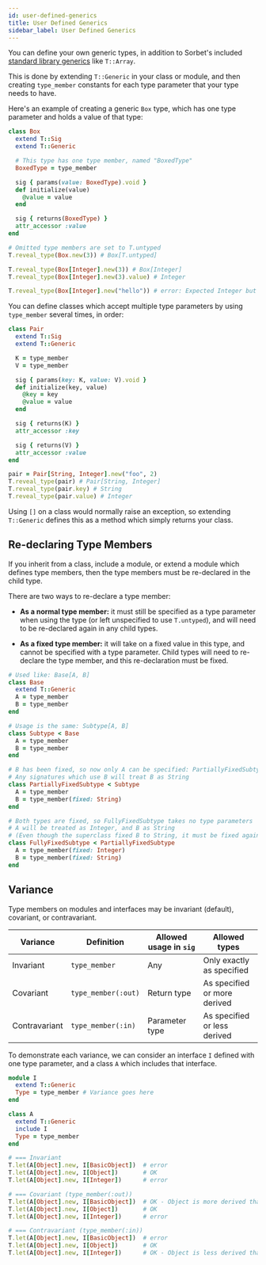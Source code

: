 ```yaml
---
id: user-defined-generics
title: User Defined Generics
sidebar_label: User Defined Generics
---
```


You can define your own generic types, in addition to Sorbet's included
[standard library generics](stdlib-generics.md) like `T::Array`.

This is done by extending `T::Generic` in your class or module, and then 
creating `type_member` constants for each type parameter that your type needs
to have.

Here's an example of creating a generic `Box` type, which has one type parameter
and holds a value of that type:

```ruby
class Box
  extend T::Sig
  extend T::Generic

  # This type has one type member, named "BoxedType"
  BoxedType = type_member

  sig { params(value: BoxedType).void }
  def initialize(value)
    @value = value
  end

  sig { returns(BoxedType) }
  attr_accessor :value
end

# Omitted type members are set to T.untyped
T.reveal_type(Box.new(3)) # Box[T.untyped]

T.reveal_type(Box[Integer].new(3)) # Box[Integer]
T.reveal_type(Box[Integer].new(3).value) # Integer

T.reveal_type(Box[Integer].new("hello")) # error: Expected Integer but found String
```

You can define classes which accept multiple type parameters by using
`type_member` several times, in order:

```ruby
class Pair
  extend T::Sig
  extend T::Generic

  K = type_member
  V = type_member

  sig { params(key: K, value: V).void }
  def initialize(key, value)
    @key = key
    @value = value
  end

  sig { returns(K) }
  attr_accessor :key

  sig { returns(V) }
  attr_accessor :value
end

pair = Pair[String, Integer].new("foo", 2)
T.reveal_type(pair) # Pair[String, Integer]
T.reveal_type(pair.key) # String
T.reveal_type(pair.value) # Integer
```

Using `[]` on a class would normally raise an exception, so extending
`T::Generic` defines this as a method which simply returns your class.

## Re-declaring Type Members

If you inherit from a class, include a module, or extend a module which defines
type members, then the type members must be re-declared in the child type.

There are two ways to re-declare a type member:

- **As a normal type member:** it must still be specified as a type parameter
  when using the type (or left unspecified to use `T.untyped`), and will need to
  be re-declared again in any child types.

- **As a fixed type member:** it will take on a fixed value in this type, and
  cannot be specified with a type parameter. Child types will need to re-declare
  the type member, and this re-declaration must be fixed.

```ruby
# Used like: Base[A, B]
class Base
  extend T::Generic
  A = type_member
  B = type_member
end

# Usage is the same: Subtype[A, B]
class Subtype < Base
  A = type_member
  B = type_member
end

# B has been fixed, so now only A can be specified: PartiallyFixedSubtype[A]
# Any signatures which use B will treat B as String
class PartiallyFixedSubtype < Subtype
  A = type_member
  B = type_member(fixed: String)
end

# Both types are fixed, so FullyFixedSubtype takes no type parameters
# A will be treated as Integer, and B as String
# (Even though the superclass fixed B to String, it must be fixed again)
class FullyFixedSubtype < PartiallyFixedSubtype
  A = type_member(fixed: Integer)
  B = type_member(fixed: String)
end
```

## Variance

Type members on modules and interfaces may be invariant (default), covariant, or
contravariant.

| Variance      | Definition          | Allowed usage in `sig` | Allowed types                |
| ------------- | ------------------- | ---------------------- | ---------------------------- |
| Invariant     | `type_member`       | Any                    | Only exactly as specified    |
| Covariant     | `type_member(:out)` | Return type            | As specified or more derived |
| Contravariant | `type_member(:in)`  | Parameter type         | As specified or less derived |

To demonstrate each variance, we can consider an interface `I` defined with one
type parameter, and a class `A` which includes that interface.

```ruby
module I
  extend T::Generic
  Type = type_member # Variance goes here
end

class A
  extend T::Generic
  include I
  Type = type_member
end

# === Invariant
T.let(A[Object].new, I[BasicObject])  # error
T.let(A[Object].new, I[Object])       # OK
T.let(A[Object].new, I[Integer])      # error

# === Covariant (type_member(:out))
T.let(A[Object].new, I[BasicObject])  # OK - Object is more derived than BasicObject
T.let(A[Object].new, I[Object])       # OK
T.let(A[Object].new, I[Integer])      # error

# === Contravariant (type_member(:in))
T.let(A[Object].new, I[BasicObject])  # error
T.let(A[Object].new, I[Object])       # OK
T.let(A[Object].new, I[Integer])      # OK - Object is less derived than Integer
```
